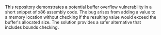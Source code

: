 This repository demonstrates a potential buffer overflow vulnerability in a short snippet of x86 assembly code. The bug arises from adding a value to a memory location without checking if the resulting value would exceed the buffer's allocated size.  The solution provides a safer alternative that includes bounds checking.